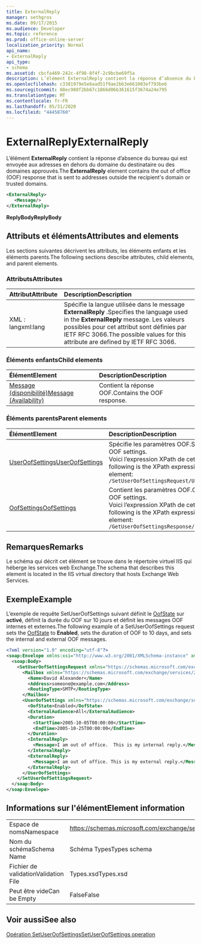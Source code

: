 ```yaml
---
title: ExternalReply
manager: sethgros
ms.date: 09/17/2015
ms.audience: Developer
ms.topic: reference
ms.prod: office-online-server
localization_priority: Normal
api_name:
- ExternalReply
api_type:
- schema
ms.assetid: cbcfa469-242c-4f98-8f4f-2c9bcbe69f5a
description: L’élément ExternalReply contient la réponse d’absence du bureau qui est envoyée aux adresses en dehors du domaine du destinataire ou des domaines approuvés.
ms.openlocfilehash: c3381979e5e6aad51f9ae2bb3e661003ef793be6
ms.sourcegitcommit: 88ec988f2bb67c1866d06b361615f3674a24e795
ms.translationtype: MT
ms.contentlocale: fr-FR
ms.lasthandoff: 05/31/2020
ms.locfileid: "44458760"
---
```

# <a name="externalreply"></a><span data-ttu-id="980c8-103">ExternalReply</span><span class="sxs-lookup"><span data-stu-id="980c8-103">ExternalReply</span></span>

<span data-ttu-id="980c8-104">L’élément **ExternalReply** contient la réponse d’absence du bureau qui est envoyée aux adresses en dehors du domaine du destinataire ou des domaines approuvés.</span><span class="sxs-lookup"><span data-stu-id="980c8-104">The **ExternalReply** element contains the out of office (OOF) response that is sent to addresses outside the recipient's domain or trusted domains.</span></span> 
  
```XML
<ExternalReply>
   <Message/>
</ExternalReply>
```

 <span data-ttu-id="980c8-105">**ReplyBody**</span><span class="sxs-lookup"><span data-stu-id="980c8-105">**ReplyBody**</span></span>
## <a name="attributes-and-elements"></a><span data-ttu-id="980c8-106">Attributs et éléments</span><span class="sxs-lookup"><span data-stu-id="980c8-106">Attributes and elements</span></span>

<span data-ttu-id="980c8-107">Les sections suivantes décrivent les attributs, les éléments enfants et les éléments parents.</span><span class="sxs-lookup"><span data-stu-id="980c8-107">The following sections describe attributes, child elements, and parent elements.</span></span>
  
### <a name="attributes"></a><span data-ttu-id="980c8-108">Attributs</span><span class="sxs-lookup"><span data-stu-id="980c8-108">Attributes</span></span>

|<span data-ttu-id="980c8-109">**Attribut**</span><span class="sxs-lookup"><span data-stu-id="980c8-109">**Attribute**</span></span>|<span data-ttu-id="980c8-110">**Description**</span><span class="sxs-lookup"><span data-stu-id="980c8-110">**Description**</span></span>|
|:-----|:-----|
|<span data-ttu-id="980c8-111">XML : lang</span><span class="sxs-lookup"><span data-stu-id="980c8-111">xml:lang</span></span>  <br/> |<span data-ttu-id="980c8-112">Spécifie la langue utilisée dans le message **ExternalReply** .</span><span class="sxs-lookup"><span data-stu-id="980c8-112">Specifies the language used in the **ExternalReply** message.</span></span> <span data-ttu-id="980c8-113">Les valeurs possibles pour cet attribut sont définies par IETF RFC 3066.</span><span class="sxs-lookup"><span data-stu-id="980c8-113">The possible values for this attribute are defined by IETF RFC 3066.</span></span>  <br/> |
   
### <a name="child-elements"></a><span data-ttu-id="980c8-114">Éléments enfants</span><span class="sxs-lookup"><span data-stu-id="980c8-114">Child elements</span></span>

|<span data-ttu-id="980c8-115">**Élément**</span><span class="sxs-lookup"><span data-stu-id="980c8-115">**Element**</span></span>|<span data-ttu-id="980c8-116">**Description**</span><span class="sxs-lookup"><span data-stu-id="980c8-116">**Description**</span></span>|
|:-----|:-----|
|[<span data-ttu-id="980c8-117">Message (disponibilité)</span><span class="sxs-lookup"><span data-stu-id="980c8-117">Message (Availability)</span></span>](message-availability.md) <br/> |<span data-ttu-id="980c8-118">Contient la réponse OOF.</span><span class="sxs-lookup"><span data-stu-id="980c8-118">Contains the OOF response.</span></span>  <br/> |
   
### <a name="parent-elements"></a><span data-ttu-id="980c8-119">Éléments parents</span><span class="sxs-lookup"><span data-stu-id="980c8-119">Parent elements</span></span>

|<span data-ttu-id="980c8-120">**Élément**</span><span class="sxs-lookup"><span data-stu-id="980c8-120">**Element**</span></span>|<span data-ttu-id="980c8-121">**Description**</span><span class="sxs-lookup"><span data-stu-id="980c8-121">**Description**</span></span>|
|:-----|:-----|
|[<span data-ttu-id="980c8-122">UserOofSettings</span><span class="sxs-lookup"><span data-stu-id="980c8-122">UserOofSettings</span></span>](useroofsettings.md) <br/> |<span data-ttu-id="980c8-123">Spécifie les paramètres OOF.</span><span class="sxs-lookup"><span data-stu-id="980c8-123">Specifies the OOF settings.</span></span>  <br/> <span data-ttu-id="980c8-124">Voici l’expression XPath de cet élément :</span><span class="sxs-lookup"><span data-stu-id="980c8-124">The following is the XPath expression to this element:</span></span>  <br/>  `/SetUserOofSettingsRequest/UserOofSettings` <br/> |
|[<span data-ttu-id="980c8-125">OofSettings</span><span class="sxs-lookup"><span data-stu-id="980c8-125">OofSettings</span></span>](oofsettings.md) <br/> |<span data-ttu-id="980c8-126">Contient les paramètres OOF.</span><span class="sxs-lookup"><span data-stu-id="980c8-126">Contains the OOF settings.</span></span>  <br/> <span data-ttu-id="980c8-127">Voici l’expression XPath de cet élément :</span><span class="sxs-lookup"><span data-stu-id="980c8-127">The following is the XPath expression to this element:</span></span>  <br/>  `/GetUserOofSettingsResponse/OofSettings` <br/> |
   
## <a name="remarks"></a><span data-ttu-id="980c8-128">Remarques</span><span class="sxs-lookup"><span data-stu-id="980c8-128">Remarks</span></span>

<span data-ttu-id="980c8-129">Le schéma qui décrit cet élément se trouve dans le répertoire virtuel IIS qui héberge les services web Exchange.</span><span class="sxs-lookup"><span data-stu-id="980c8-129">The schema that describes this element is located in the IIS virtual directory that hosts Exchange Web Services.</span></span>
  
## <a name="example"></a><span data-ttu-id="980c8-130">Exemple</span><span class="sxs-lookup"><span data-stu-id="980c8-130">Example</span></span>

<span data-ttu-id="980c8-131">L’exemple de requête SetUserOofSettings suivant définit le [OofState](oofstate.md) sur **activé**, définit la durée du OOF sur 10 jours et définit les messages OOF internes et externes.</span><span class="sxs-lookup"><span data-stu-id="980c8-131">The following example of a SetUserOofSettings request sets the [OofState](oofstate.md) to **Enabled**, sets the duration of OOF to 10 days, and sets the internal and external OOF messages.</span></span>
  
```XML
<?xml version="1.0" encoding="utf-8"?>
<soap:Envelope xmlns:xsi="http://www.w3.org/2001/XMLSchema-instance" xmlns:xsd="http://www.w3.org/2001/XMLSchema" xmlns:soap="http://schemas.xmlsoap.org/soap/envelope/">
  <soap:Body>
    <SetUserOofSettingsRequest xmlns="https://schemas.microsoft.com/exchange/services/2006/messages">
      <Mailbox xmlns="https://schemas.microsoft.com/exchange/services/2006/types">
        <Name>David Alexander</Name>
        <Address>someone@example.com</Address>
        <RoutingType>SMTP</RoutingType>
      </Mailbox>
      <UserOofSettings xmlns="https://schemas.microsoft.com/exchange/services/2006/types">
        <OofState>Enabled</OofState>
        <ExternalAudience>All</ExternalAudience>
        <Duration>
          <StartTime>2005-10-05T00:00:00</StartTime>
          <EndTime>2005-10-25T00:00:00</EndTime>
        </Duration>
        <InternalReply>
          <Message>I am out of office.  This is my internal reply.</Message>
        </InternalReply>
        <ExternalReply>
          <Message>I am out of office. This is my external reply.</Message>
        </ExternalReply>
      </UserOofSettings>
    </SetUserOofSettingsRequest>
  </soap:Body>
</soap:Envelope>
```

## <a name="element-information"></a><span data-ttu-id="980c8-132">Informations sur l'élément</span><span class="sxs-lookup"><span data-stu-id="980c8-132">Element information</span></span>

|||
|:-----|:-----|
|<span data-ttu-id="980c8-133">Espace de noms</span><span class="sxs-lookup"><span data-stu-id="980c8-133">Namespace</span></span>  <br/> |https://schemas.microsoft.com/exchange/services/2006/types  <br/> |
|<span data-ttu-id="980c8-134">Nom du schéma</span><span class="sxs-lookup"><span data-stu-id="980c8-134">Schema Name</span></span>  <br/> |<span data-ttu-id="980c8-135">Schéma Types</span><span class="sxs-lookup"><span data-stu-id="980c8-135">Types schema</span></span>  <br/> |
|<span data-ttu-id="980c8-136">Fichier de validation</span><span class="sxs-lookup"><span data-stu-id="980c8-136">Validation File</span></span>  <br/> |<span data-ttu-id="980c8-137">Types.xsd</span><span class="sxs-lookup"><span data-stu-id="980c8-137">Types.xsd</span></span>  <br/> |
|<span data-ttu-id="980c8-138">Peut être vide</span><span class="sxs-lookup"><span data-stu-id="980c8-138">Can be Empty</span></span>  <br/> |<span data-ttu-id="980c8-139">False</span><span class="sxs-lookup"><span data-stu-id="980c8-139">False</span></span>  <br/> |
   
## <a name="see-also"></a><span data-ttu-id="980c8-140">Voir aussi</span><span class="sxs-lookup"><span data-stu-id="980c8-140">See also</span></span>



[<span data-ttu-id="980c8-141">Opération SetUserOofSettings</span><span class="sxs-lookup"><span data-stu-id="980c8-141">SetUserOofSettings operation</span></span>](setuseroofsettings-operation.md)

